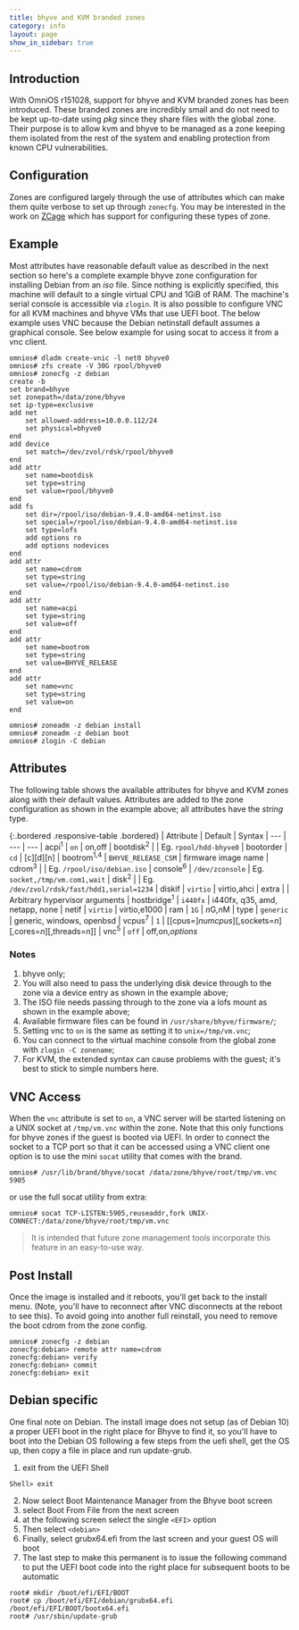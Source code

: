 ```yaml
---
title: bhyve and KVM branded zones
category: info
layout: page
show_in_sidebar: true
---
```


## Introduction

With OmniOS r151028, support for bhyve and KVM branded zones has been
introduced. These branded zones are incredibly small and do not need to be kept
up-to-date using _pkg_ since they share files with the global zone. Their
purpose is to allow kvm and bhyve to be managed as a zone keeping them
isolated from the rest of the system and enabling protection from known
CPU vulnerabilities.

## Configuration

Zones are configured largely through the use of attributes which can make
them quite verbose to set up through `zonecfg`. You may be interested in
the work on [ZCage](https://github.com/cneira/zcage) which has support for
configuring these types of zone.

## Example

Most attributes have reasonable default value as described in the next
section so here's a complete example bhyve zone configuration for installing
Debian from an _iso_ file. Since nothing is explicitly specified, this machine
will default to a single virtual CPU and 1GiB of RAM. The machine's serial
console is accessible via `zlogin`. It is also possible to configure VNC for
all KVM machines and bhyve VMs that use UEFI boot. The below example uses VNC because
the Debian netinstall default assumes a graphical console. See below example for
using socat to access it from a vnc client.

```terminal
omnios# dladm create-vnic -l net0 bhyve0
omnios# zfs create -V 30G rpool/bhyve0
omnios# zonecfg -z debian
create -b
set brand=bhyve
set zonepath=/data/zone/bhyve
set ip-type=exclusive
add net
    set allowed-address=10.0.0.112/24
    set physical=bhyve0
end
add device
    set match=/dev/zvol/rdsk/rpool/bhyve0
end
add attr
    set name=bootdisk
    set type=string
    set value=rpool/bhyve0
end
add fs
    set dir=/rpool/iso/debian-9.4.0-amd64-netinst.iso
    set special=/rpool/iso/debian-9.4.0-amd64-netinst.iso
    set type=lofs
    add options ro
    add options nodevices
end
add attr
    set name=cdrom
    set type=string
    set value=/rpool/iso/debian-9.4.0-amd64-netinst.iso
end
add attr
    set name=acpi
    set type=string
    set value=off
end
add attr
    set name=bootrom
    set type=string
    set value=BHYVE_RELEASE
end
add attr
    set name=vnc
    set type=string
    set value=on
end

omnios# zoneadm -z debian install
omnios# zoneadm -z debian boot
omnios# zlogin -C debian
```

## Attributes

The following table shows the available attributes for bhyve and KVM zones
along with their default values. Attributes are added to the zone
configuration as shown in the example above; all attributes have the
_string_ type.

{:.bordered .responsive-table .bordered}
| Attribute			| Default		| Syntax
| ---				| ---			| ---
| acpi<sup>1</sup>		| `on`			| on,off
| bootdisk<sup>2</sup>		|			| Eg. `rpool/hdd-bhyve0`
| bootorder			| `cd`			| [c][d][n]
| bootrom<sup>1,4</sup>		| `BHYVE_RELEASE_CSM`	| firmware image name
| cdrom<sup>3</sup>		|			| Eg. `/rpool/iso/debian.iso`
| console<sup>6</sup>		| `/dev/zconsole`	| Eg. `socket,/tmp/vm.com1,wait`
| disk<sup>2</sup>		|			| Eg. `/dev/zvol/rdsk/fast/hdd1,serial=1234`
| diskif			| `virtio`		| virtio,ahci
| extra				|			| Arbitrary hypervisor arguments
| hostbridge<sup>1</sup>	| `i440fx`		| i440fx, q35, amd, netapp, none
| netif				| `virtio`		| virtio,e1000
| ram				| `1G`			| <i>n</i>G,<i>n</i>M
| type				| `generic`		| generic, windows, openbsd
| vcpus<sup>7</sup>		| `1`			| [[cpus=]_numcpus_][,sockets=_n_][,cores=_n_][,threads=_n_]]
| vnc<sup>5</sup>		| `off`			| off,on,_options_

### Notes

1. bhyve only;
2. You will also need to pass the underlying disk device through to the zone
   via a device entry as shown in the example above;
3. The ISO file needs passing through to the zone via a lofs mount as shown
   in the example above;
4. Available firmware files can be found in `/usr/share/bhyve/firmware/`;
5. Setting vnc to `on` is the same as setting it to `unix=/tmp/vm.vnc`;
6. You can connect to the virtual machine console from the global zone with
   `zlogin -C zonename`;
7. For KVM, the extended syntax can cause problems with the guest; it's best to stick to simple numbers here.


## VNC Access

When the `vnc` attribute is set to `on`, a VNC server will be started
listening on a UNIX socket at `/tmp/vm.vnc` within the zone. Note that this
only functions for bhyve zones if the guest is booted via UEFI. In order to
connect the socket to a TCP port so that it can be accessed using a VNC client
one option is to use the mini `socat` utility that comes with the brand.

```terminal
omnios# /usr/lib/brand/bhyve/socat /data/zone/bhyve/root/tmp/vm.vnc 5905
```

or use the full socat utility from extra:

```terminal
omnios# socat TCP-LISTEN:5905,reuseaddr,fork UNIX-CONNECT:/data/zone/bhyve/root/tmp/vm.vnc
```

> It is intended that future zone management tools incorporate this feature
> in an easy-to-use way.

## Post Install

Once the image is installed and it reboots, you'll get back to the install menu.
(Note, you'll have to reconnect after VNC disconnects at the reboot to see this).
To avoid going into another full reinstall, you need to remove the boot cdrom from 
the zone config.

```terminal
omnios# zonecfg -z debian
zonecfg:debian> remote attr name=cdrom
zonecfg:debian> verify
zonecfg:debian> commit
zonecfg:debian> exit
```

## Debian specific

One final note on Debian. The install image does not setup (as of Debian 10) a proper
UEFI boot in the right place for Bhyve to find it, so you'll have to boot into the 
Debian OS following a few steps from the uefi shell, get the OS up, then copy a file
in place and run update-grub.

1.  exit from the UEFI Shell
```terminal
Shell> exit
```

2.  Now select Boot Maintenance Manager from the Bhyve boot screen
3. select Boot From File from the next screen
4. at the following screen select the single `<EFI>` option
5. Then select `<debian>`
6. Finally, select grubx64.efi from the last screen and your guest OS will boot
7. The last step to make this permanent is to issue the following command to put
   the UEFI boot code into the right place for subsequent boots to be automatic
    
```terminal
root# mkdir /boot/efi/EFI/BOOT
root# cp /boot/efi/EFI/debian/grubx64.efi /boot/efi/EFI/BOOT/bootx64.efi
root# /usr/sbin/update-grub
```
